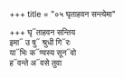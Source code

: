 +++
title = "०५ घृताहवन सन्त्येमा"

+++
घृ᳓ताहवन सन्तिय  
इमा᳓ उ षु᳓ श्रुधी गि᳓रः  
या᳓भिः क᳓ण्वस्य सून᳓वो  
ह᳓वन्ते अ᳓वसे तुवा
